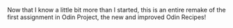 Now that I know a little bit more than I started, this is an entire remake of the first assignment in Odin Project, the new and improved Odin Recipes!
